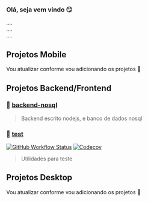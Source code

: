 ### Olá, seja vem vindo 😏

....  
....  
....  

## Projetos Mobile

Vou atualizar conforme vou adicionando os projetos 🥱

## Projetos Backend/Frontend

### 🚀 [backend-nosql](https://github.com/gmvbr/backend-nosql)
> Backend escrito nodejs, e banco de dados nosql
### 🚀 [test](https://github.com/gmvbr/test)
[![GitHub Workflow Status](https://img.shields.io/github/workflow/status/gmvbr/test/Node.js%20CI?style=flat-square)](https://github.com/gmvbr/test/actions/workflows/node.js.yml)
[![Codecov](https://img.shields.io/codecov/c/github/gmvbr/test?style=flat-square)](https://app.codecov.io/gh/gmvbr/test)

> Utilidades para teste   

## Projetos Desktop

Vou atualizar conforme vou adicionando os projetos 🥱
